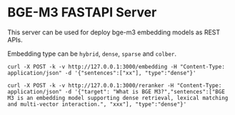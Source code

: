 # BGE-M3 FASTAPI Server
This server can be used for deploy bge-m3 embedding models as REST APIs.

Embedding type can be `hybrid`, `dense`, `sparse` and `colber`.

```
curl -X POST -k -v http://127.0.0.1:3000/embedding -H "Content-Type: application/json" -d '{"sentences":["xx"], "type":"dense"}'
```
```
curl -X POST -k -v http://127.0.0.1:3000/reranker -H "Content-Type: application/json" -d '{"target": "What is BGE M3?","sentences":["BGE M3 is an embedding model supporting dense retrieval, lexical matching and multi-vector interaction.", "xxx"], "type":"dense"}'
```
